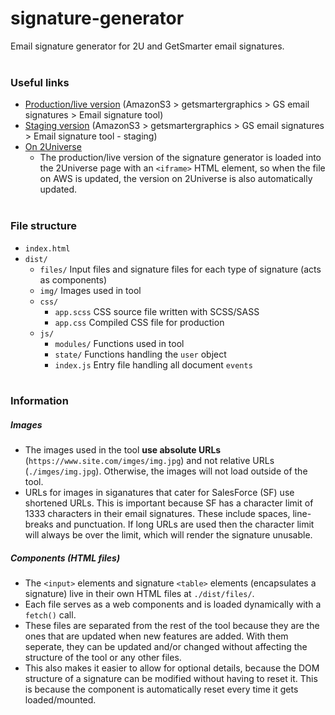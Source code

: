 # signature-generator

Email signature generator for 2U and GetSmarter email signatures.<br><br>

### Useful links

 - [Production/live version](https://getsmartergraphics.s3.us-west-2.amazonaws.com/GS+email+signatures/Email+signature+tool/index.html) (AmazonS3 > getsmartergraphics > GS email signatures > Email signature tool)
 - [Staging version](https://getsmartergraphics.s3.us-west-2.amazonaws.com/GS+email+signatures/Email+signature+tool+-+staging/index.html?updated=true) (AmazonS3 > getsmartergraphics > GS email signatures > Email signature tool - staging)
 - [On 2Universe](https://2universe.2u.com/employee_resources/2ubrandportal~2/employee_assets/emailsignaturegenerator)
     - The production/live version of the signature generator is loaded into the 2Universe page with an `<iframe>` HTML element, so when the file on AWS is updated, the version on 2Universe is also automatically updated.<br><br>

### File structure

- `index.html`
- `dist/`
    - `files/` Input files and signature files for each type of signature (acts as components)
    - `img/` Images used in tool
    - `css/`
        - `app.scss` CSS source file written with SCSS/SASS
        - `app.css` Compiled CSS file for production
    - `js/`
        - `modules/` Functions used in tool
        - `state/` Functions handling the `user` object
        - `index.js` Entry file handling all document `events`<br><br>

### Information

##### Images

- The images used in the tool **use absolute URLs** (`https://www.site.com/imges/img.jpg`) and not relative URLs (`./imges/img.jpg`). Otherwise, the images will not load outside of the tool. 
- URLs for images in siganatures that cater for SalesForce (SF) use shortened URLs. This is important because SF has a character limit of 1333 characters in their email signatures. These include spaces, line-breaks and punctuation. If long URLs are used then the character limit will always be over the limit, which will render the signature unusable.


##### Components (HTML files)
- The `<input>` elements and signature `<table>` elements (encapsulates a signature) live in their own HTML files at `./dist/files/`.
- Each file serves as a web components and is loaded dynamically with a `fetch()` call.
- These files are separated from the rest of the tool because they are the ones that are updated when new features are added. With them seperate, they can be updated and/or changed without affecting the structure of the tool or any other files. 
- This also makes it easier to allow for optional details, because the DOM structure of a signature can be modified without having to reset it. This is because the component is automatically reset every time it gets loaded/mounted.<br><br>
